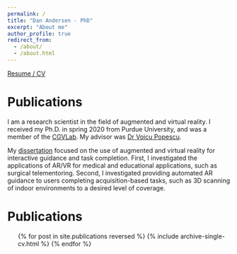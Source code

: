 ```yaml
---
permalink: /
title: "Dan Andersen - PhD"
excerpt: "About me"
author_profile: true
redirect_from: 
  - /about/
  - /about.html
---
```


[Resume / CV](/files/andersen-resume-2019-07-24.pdf)

Publications
======

I am a research scientist in the field of augmented and virtual reality. I received my Ph.D. in spring 2020 from Purdue University, and was a member of the [CGVLab](http://wiki.cs.purdue.edu/cgvlab/). My advisor was [Dr Voicu Popescu](https://www.cs.purdue.edu/homes/popescu/).

My [dissertation](https://hammer.figshare.com/articles/Effective_User_Guidance_through_Augmented_Reality_Interfaces_Advances_and_Applications/12184701) focused on the use of augmented and virtual reality for interactive guidance and task completion. First, I investigated the applications of AR/VR for medical and educational applications, such as surgical telementoring. Second, I investigated providing automated AR guidance to users completing acquisition-based tasks, such as 3D scanning of indoor environments to a desired level of coverage.

Publications
======
  <ul>{% for post in site.publications reversed %}
    {% include archive-single-cv.html %}
  {% endfor %}</ul>